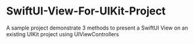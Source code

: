 # SwiftUI-View-For-UIKit-Project
A sample project demonstrate 3 methods to present a SwiftUI View on an existing UIKit project using UIViewControllers 
